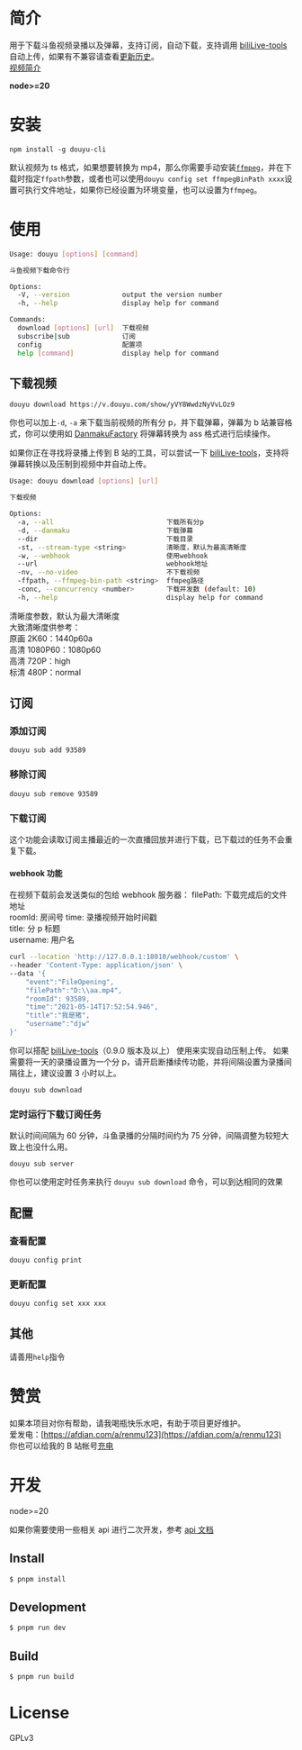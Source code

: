# 简介

用于下载斗鱼视频录播以及弹幕，支持订阅，自动下载，支持调用 [biliLive-tools](https://github.com/renmu123/biliLive-tools) 自动上传，如果有不兼容请查看[更新历史](https://github.com/renmu123/douyu-video-cli/blob/main/CHANGELOG.md)。  
[视频简介](https://www.bilibili.com/video/BV1tJ4m1a7GQ/)

**node>=20**

# 安装

`npm install -g douyu-cli`

默认视频为 ts 格式，如果想要转换为 mp4，那么你需要手动安装[`ffmpeg`](https://github.com/BtbN/FFmpeg-Builds/releases)，并在下载时指定`ffpath`参数，或者也可以使用`douyu config set ffmpegBinPath xxxx`设置可执行文件地址，如果你已经设置为环境变量，也可以设置为`ffmpeg`。

# 使用

```bash
Usage: douyu [options] [command]

斗鱼视频下载命令行

Options:
  -V, --version             output the version number
  -h, --help                display help for command

Commands:
  download [options] [url]  下载视频
  subscribe|sub             订阅
  config                    配置项
  help [command]            display help for command
```

## 下载视频

`douyu download https://v.douyu.com/show/yVY8WwdzNyVvLOz9`

你也可以加上`-d`, `-a` 来下载当前视频的所有分 p，并下载弹幕，弹幕为 b 站兼容格式，你可以使用如 [DanmakuFactory](https://github.com/hihkm/DanmakuFactory) 将弹幕转换为 ass 格式进行后续操作。

如果你正在寻找将录播上传到 B 站的工具，可以尝试一下 [biliLive-tools](https://github.com/renmu123/biliLive-tools)，支持将弹幕转换以及压制到视频中并自动上传。

```bash
Usage: douyu download [options] [url]

下载视频

Options:
  -a, --all                            下载所有分p
  -d, --danmaku                        下载弹幕
  --dir                                下载目录
  -st, --stream-type <string>          清晰度，默认为最高清晰度
  -w, --webhook                        使用webhook
  --url                                webhook地址
  -nv, --no-video                      不下载视频
  -ffpath, --ffmpeg-bin-path <string>  ffmpeg路径
  -conc, --concurrency <number>        下载并发数 (default: 10)
  -h, --help                           display help for command
```

清晰度参数，默认为最大清晰度  
大致清晰度供参考：  
原画 2K60：1440p60a  
高清 1080P60：1080p60  
高清 720P：high  
标清 480P：normal

## 订阅

### 添加订阅

`douyu sub add 93589`

### 移除订阅

`douyu sub remove 93589`

### 下载订阅

这个功能会读取订阅主播最近的一次直播回放并进行下载，已下载过的任务不会重复下载。

#### webhook 功能

在视频下载前会发送类似的包给 webhook 服务器：
filePath: 下载完成后的文件地址  
roomId: 房间号
time: 录播视频开始时间戳  
title: 分 p 标题  
username: 用户名

```bash
curl --location 'http://127.0.0.1:18010/webhook/custom' \
--header 'Content-Type: application/json' \
--data '{
    "event":"FileOpening",
    "filePath":"D:\\aa.mp4",
    "roomId": 93589,
    "time":"2021-05-14T17:52:54.946",
    "title":"我是猪",
    "username":"djw"
}'
```

你可以搭配 [biliLive-tools](https://github.com/renmu123/biliLive-tools)（0.9.0 版本及以上） 使用来实现自动压制上传。
如果需要将一天的录播设置为一个分 p，请开启断播续传功能，并将间隔设置为录播间隔往上，建议设置 3 小时以上。

`douyu sub download`

### 定时运行下载订阅任务

默认时间间隔为 60 分钟，斗鱼录播的分隔时间约为 75 分钟，间隔调整为较短大致上也没什么用。

`douyu sub server`

你也可以使用定时任务来执行 `douyu sub download` 命令，可以到达相同的效果

## 配置

### 查看配置

`douyu config print`

### 更新配置

`douyu config set xxx xxx`

## 其他

请善用`help`指令

# 赞赏

如果本项目对你有帮助，请我喝瓶快乐水吧，有助于项目更好维护。  
爱发电：[https://afdian.com/a/renmu123](https://afdian.com/a/renmu123)  
你也可以给我的 B 站帐号[充电](https://space.bilibili.com/10995238)

# 开发

node>=20

如果你需要使用一些相关 api 进行二次开发，参考 [api 文档](./docs/api.md)

## Install

```bash
$ pnpm install
```

## Development

```bash
$ pnpm run dev
```

## Build

```bash
$ pnpm run build
```

# License

GPLv3
